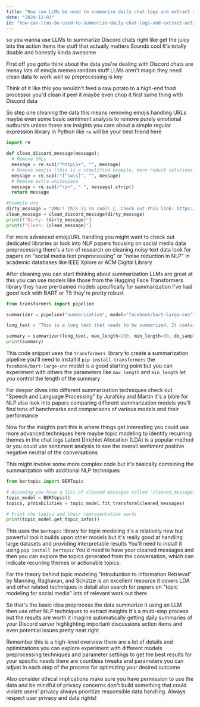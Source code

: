 ```yaml
---
title: "How can LLMs be used to summarize daily chat logs and extract actionable insights from Discord channels?"
date: "2024-12-03"
id: "how-can-llms-be-used-to-summarize-daily-chat-logs-and-extract-actionable-insights-from-discord-channels"
---
```


 so you wanna use LLMs to summarize Discord chats right  like get the juicy bits the action items the stuff that actually matters  Sounds cool  It's totally doable and honestly kinda awesome

First off  you gotta think about the data you're dealing with Discord chats are messy  lots of emojis memes random stuff  LLMs aren't magic they need clean data to work well  so preprocessing is key

Think of it like this  you wouldn't feed a raw potato to a high-end food processor  you'd clean it peel it maybe even chop it first  same thing with Discord data

So step one  cleaning the data  this means removing emojis  handling URLs  maybe even some basic sentiment analysis to remove purely emotional outbursts unless those are insights you care about  a simple regular expression library in Python  like `re` will be your best friend here

```python
import re

def clean_discord_message(message):
  # Remove URLs
  message = re.sub(r"http\S+", "", message)
  # Remove emojis (this is a simplified example, more robust solutions exist)
  message = re.sub(r"[^\w\s]", "", message)
  # Remove extra whitespace
  message = re.sub(r"\s+", " ", message).strip()
  return message

#Example use
dirty_message = "OMG!! This is so cool! 🤩  Check out this link: https://example.com  lol 😂"
clean_message = clean_discord_message(dirty_message)
print(f"Dirty: {dirty_message}")
print(f"Clean: {clean_message}")

```


For more advanced emoji/URL handling you might want to check out dedicated libraries or look into NLP papers focusing on social media data preprocessing  there's a ton of research on cleaning noisy text data  look for papers on "social media text preprocessing" or "noise reduction in NLP" in academic databases like IEEE Xplore or ACM Digital Library

After cleaning  you can start thinking about summarization  LLMs are great at this  you can use models like those from the Hugging Face Transformers library  they have pre-trained models specifically for summarization  I've had good luck with BART or T5  they're pretty robust

```python
from transformers import pipeline

summarizer = pipeline("summarization", model="facebook/bart-large-cnn")

long_text = "This is a long text that needs to be summarized. It contains many sentences and paragraphs.  The goal is to reduce its length while retaining the most important information.  This is a really long and rambling paragraph meant to test the summarization capabilities of the model.  Hopefully, it works well."

summary = summarizer(long_text, max_length=130, min_length=30, do_sample=False)[0]["summary_text"]
print(summary)

```

This code snippet uses the `transformers` library to create a summarization pipeline  you'll need to install it `pip install transformers`  the `facebook/bart-large-cnn` model is a good starting point  but you can experiment with others  the parameters like `max_length` and `min_length` let you control the length of the summary

For deeper dives into different summarization techniques  check out "Speech and Language Processing" by Jurafsky and Martin  it's a bible for NLP  also  look into papers comparing different summarization models  you'll find tons of benchmarks and comparisons of various models and their performance

Now for the insights part  this is where things get interesting  you could use more advanced techniques here  maybe topic modeling  to identify recurring themes in the chat logs  Latent Dirichlet Allocation (LDA) is a popular method  or you could use sentiment analysis  to see the overall sentiment  positive negative neutral  of the conversations

This might involve some more complex code  but it's basically combining the summarization with additional NLP techniques


```python
from bertopic import BERTopic

# Assuming you have a list of cleaned messages called 'cleaned_messages'
topic_model = BERTopic()
topics, probabilities = topic_model.fit_transform(cleaned_messages)

# Print the topics and their representative words
print(topic_model.get_topic_info())

```


This uses the `bertopic` library for topic modeling  it's a relatively new but powerful tool  it builds upon other models  but it's really good at handling large datasets and providing interpretable results You'll need to install it using `pip install bertopic`  You'd need to have your cleaned messages  and then you can explore the topics generated from the conversation, which can indicate recurring themes or actionable topics.

For the theory behind topic modeling  "Introduction to Information Retrieval" by Manning, Raghavan, and Schütze is an excellent resource  it covers LDA and other related techniques in detail  also  search for papers on "topic modeling for social media"  lots of relevant work out there

So that's the basic idea  preprocess the data  summarize it using an LLM  then use other NLP techniques to extract insights  It's a multi-step process  but the results are worth it  imagine automatically getting daily summaries of your Discord server  highlighting important discussions  action items  and even potential issues  pretty neat right

Remember  this is a high-level overview  there are a lot of details and optimizations you can explore  experiment with different models  preprocessing techniques  and parameter settings to get the best results for your specific needs  there are countless tweaks and parameters you can adjust in each step of the process for optimizing your desired outcome


Also  consider ethical implications  make sure you have permission to use the data  and be mindful of privacy concerns  don't build something that could violate users' privacy  always prioritize responsible data handling.  Always respect user privacy and data rights!
